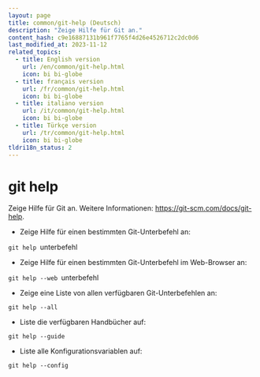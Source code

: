 ```yaml
---
layout: page
title: common/git-help (Deutsch)
description: "Zeige Hilfe für Git an."
content_hash: c9e16887131b961f7765f4d26e4526712c2dc0d6
last_modified_at: 2023-11-12
related_topics:
  - title: English version
    url: /en/common/git-help.html
    icon: bi bi-globe
  - title: français version
    url: /fr/common/git-help.html
    icon: bi bi-globe
  - title: italiano version
    url: /it/common/git-help.html
    icon: bi bi-globe
  - title: Türkçe version
    url: /tr/common/git-help.html
    icon: bi bi-globe
tldri18n_status: 2
---
```

# git help

Zeige Hilfe für Git an.
Weitere Informationen: <https://git-scm.com/docs/git-help>.

- Zeige Hilfe für einen bestimmten Git-Unterbefehl an:

`git help `<span class="tldr-var badge badge-pill bg-dark-lm bg-white-dm text-white-lm text-dark-dm font-weight-bold">unterbefehl</span>

- Zeige Hilfe für einen bestimmten Git-Unterbefehl im Web-Browser an:

`git help --web `<span class="tldr-var badge badge-pill bg-dark-lm bg-white-dm text-white-lm text-dark-dm font-weight-bold">unterbefehl</span>

- Zeige eine Liste von allen verfügbaren Git-Unterbefehlen an:

`git help --all`

- Liste die verfügbaren Handbücher auf:

`git help --guide`

- Liste alle Konfigurationsvariablen auf:

`git help --config`
